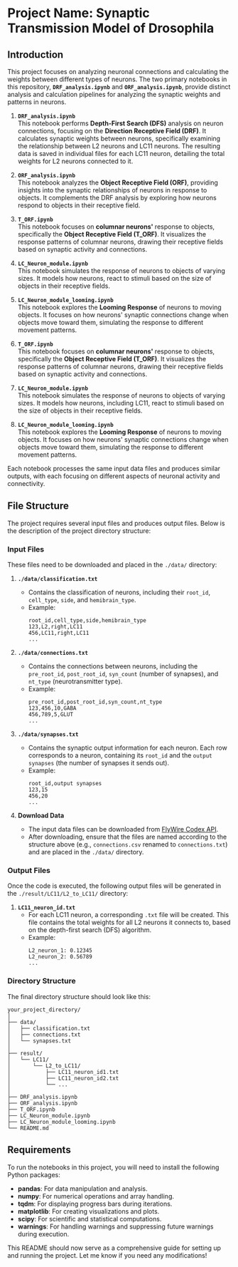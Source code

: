 # Project Name: Synaptic Transmission Model of Drosophila

## Introduction

This project focuses on analyzing neuronal connections and calculating the weights between different types of neurons. The two primary notebooks in this repository, **`DRF_analysis.ipynb`** and **`ORF_analysis.ipynb`**, provide distinct analysis and calculation pipelines for analyzing the synaptic weights and patterns in neurons.

1. **`DRF_analysis.ipynb`**  
   This notebook performs **Depth-First Search (DFS)** analysis on neuron connections, focusing on the **Direction Receptive Field (DRF)**. It calculates synaptic weights between neurons, specifically examining the relationship between L2 neurons and LC11 neurons. The resulting data is saved in individual files for each LC11 neuron, detailing the total weights for L2 neurons connected to it.

2. **`ORF_analysis.ipynb`**  
   This notebook analyzes the **Object Receptive Field (ORF)**, providing insights into the synaptic relationships of neurons in response to objects. It complements the DRF analysis by exploring how neurons respond to objects in their receptive field.

3. **`T_ORF.ipynb`**  
   This notebook focuses on **columnar neurons'** response to objects, specifically the **Object Receptive Field (T_ORF)**. It visualizes the response patterns of columnar neurons, drawing their receptive fields based on synaptic activity and connections.

4. **`LC_Neuron_module.ipynb`**  
   This notebook simulates the response of neurons to objects of varying sizes. It models how neurons, react to stimuli based on the size of objects in their receptive fields.

5. **`LC_Neuron_module_looming.ipynb`**  
   This notebook explores the **Looming Response** of neurons to moving objects. It focuses on how neurons' synaptic connections change when objects move toward them, simulating the response to different movement patterns.

3. **`T_ORF.ipynb`**  
   This notebook focuses on **columnar neurons'** response to objects, specifically the **Object Receptive Field (T_ORF)**. It visualizes the response patterns of columnar neurons, drawing their receptive fields based on synaptic activity and connections.

4. **`LC_Neuron_module.ipynb`**  
   This notebook simulates the response of neurons to objects of varying sizes. It models how neurons, including LC11, react to stimuli based on the size of objects in their receptive fields.

5. **`LC_Neuron_module_looming.ipynb`**  
   This notebook explores the **Looming Response** of neurons to moving objects. It focuses on how neurons' synaptic connections change when objects move toward them, simulating the response to different movement patterns.

Each notebook processes the same input data files and produces similar outputs, with each focusing on different aspects of neuronal activity and connectivity.

## File Structure

The project requires several input files and produces output files. Below is the description of the project directory structure:

### Input Files

These files need to be downloaded and placed in the `./data/` directory:

1. **`./data/classification.txt`**  
   - Contains the classification of neurons, including their `root_id`, `cell_type`, `side`, and `hemibrain_type`.
   - Example:
     ```plaintext
     root_id,cell_type,side,hemibrain_type
     123,L2,right,LC11
     456,LC11,right,LC11
     ...
     ```

2. **`./data/connections.txt`**  
   - Contains the connections between neurons, including the `pre_root_id`, `post_root_id`, `syn_count` (number of synapses), and `nt_type` (neurotransmitter type).
   - Example:
     ```plaintext
     pre_root_id,post_root_id,syn_count,nt_type
     123,456,10,GABA
     456,789,5,GLUT
     ...
     ```

3. **`./data/synapses.txt`**  
   - Contains the synaptic output information for each neuron. Each row corresponds to a neuron, containing its `root_id` and the `output synapses` (the number of synapses it sends out).
   - Example:
     ```plaintext
     root_id,output synapses
     123,15
     456,20
     ...
     ```

4. **Download Data**  
   - The input data files can be downloaded from [FlyWire Codex API](https://codex.flywire.ai/api/download).
   - After downloading, ensure that the files are named according to the structure above (e.g., `connections.csv` renamed to `connections.txt`) and are placed in the `./data/` directory.

### Output Files

Once the code is executed, the following output files will be generated in the `./result/LC11/L2_to_LC11/` directory:

1. **`LC11_neuron_id.txt`**  
   - For each LC11 neuron, a corresponding `.txt` file will be created. This file contains the total weights for all L2 neurons it connects to, based on the depth-first search (DFS) algorithm.
   - Example:
     ```plaintext
     L2_neuron_1: 0.12345
     L2_neuron_2: 0.56789
     ...
     ```

### Directory Structure

The final directory structure should look like this:

```plaintext
your_project_directory/
│
├── data/
│   ├── classification.txt
│   ├── connections.txt
│   └── synapses.txt
│
├── result/
│   └── LC11/
│       └── L2_to_LC11/
│           ├── LC11_neuron_id1.txt
│           ├── LC11_neuron_id2.txt
│           └── ...
│
├── DRF_analysis.ipynb
├── ORF_analysis.ipynb
├── T_ORF.ipynb
├── LC_Neuron_module.ipynb
├── LC_Neuron_module_looming.ipynb
└── README.md

```
## Requirements

To run the notebooks in this project, you will need to install the following Python packages:

- **pandas**: For data manipulation and analysis.
- **numpy**: For numerical operations and array handling.
- **tqdm**: For displaying progress bars during iterations.
- **matplotlib**: For creating visualizations and plots.
- **scipy**: For scientific and statistical computations.
- **warnings**: For handling warnings and suppressing future warnings during execution.

This README should now serve as a comprehensive guide for setting up and running the project. Let me know if you need any modifications!

